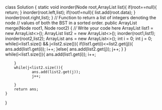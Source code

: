 class Solution {
    static void inorder(Node root,ArrayList<Integer> list){
        if(root==null){
            return;
        }
        inorder(root.left,list);
        if(root!=null){
            list.add(root.data);
        }
        inorder(root.right,list);
    }
    // Function to return a list of integers denoting the node
    // values of both the BST in a sorted order.
    public ArrayList<Integer> merge(Node root1, Node root2) {
        // Write your code here
        ArrayList<Integer> list1 = new ArrayList<>();
        ArrayList<Integer> list2 = new ArrayList<>();
        inorder(root1,list1);
        inorder(root2,list2);
        ArrayList<Integer> ans = new ArrayList<>();
        int i = 0;
        int j = 0;
        while(i<list1.size() && j<list2.size()){
            if(list1.get(i)<=list2.get(j)){
                ans.add(list1.get(i));
                i++;
            }else{
                ans.add(list2.get(j));
                j++;
            }
        }
        while(i<list1.size()){
                ans.add(list1.get(i));
                i++;
            
        }
        while(j<list2.size()){
                ans.add(list2.get(j));
                j++;
            
        }
        return ans;
    }
}